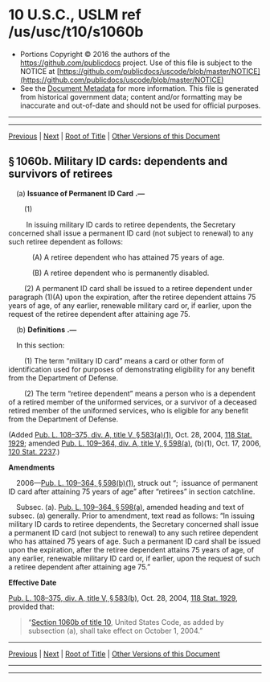 ---
---

# 10 U.S.C., USLM ref /us/usc/t10/s1060b

* Portions Copyright © 2016 the authors of the https://github.com/publicdocs project.
  Use of this file is subject to the NOTICE at [https://github.com/publicdocs/uscode/blob/master/NOTICE](https://github.com/publicdocs/uscode/blob/master/NOTICE)
* See the [Document Metadata](././../../../../../..//README.md) for more information.
  This file is generated from historical government data; content and/or formatting may be inaccurate and out-of-date and should not be used for official purposes.

----------
----------

[Previous](./../../../../../..//us/usc/t10/stA/ptII/ch53/m__us_usc_t10_s1060a.md) | [Next](./../../../../../..//us/usc/t10/stA/ptII/ch54/m__us_usc_t10_stA_ptII_ch54.md) | [Root of Title](./../../../../../../) | [Other Versions of this Document](https://publicdocs.github.io/go/links?ns=uslm&ref=%2Fus%2Fusc%2Ft10%2Fs1060b)

## § 1060b. Military ID cards: dependents and survivors of retirees

    (a)  __Issuance of Permanent ID Card__  __.—__ 

        (1)

         In issuing military ID cards to retiree dependents, the Secretary concerned shall issue a permanent ID card (not subject to renewal) to any such retiree dependent as follows:

            (A) A retiree dependent who has attained 75 years of age.

            (B) A retiree dependent who is permanently disabled.

        (2) A permanent ID card shall be issued to a retiree dependent under paragraph (1)(A) upon the expiration, after the retiree dependent attains 75 years of age, of any earlier, renewable military card or, if earlier, upon the request of the retiree dependent after attaining age 75.

    (b)  __Definitions__  __.—__ 

    In this section:

        (1) The term “military ID card” means a card or other form of identification used for purposes of demonstrating eligibility for any benefit from the Department of Defense.

        (2) The term “retiree dependent” means a person who is a dependent of a retired member of the uniformed services, or a survivor of a deceased retired member of the uniformed services, who is eligible for any benefit from the Department of Defense.

(Added [Pub. L. 108–375, div. A, title V, § 583(a)(1)][/us/pl/108/375/s583/a/1], Oct. 28, 2004, [118 Stat. 1929][/us/stat/118/1929]; amended [Pub. L. 109–364, div. A, title V, § 598(a)][/us/pl/109/364/s598/a], (b)(1), Oct. 17, 2006, [120 Stat. 2237][/us/stat/120/2237].)

 __Amendments__ 

    2006—[Pub. L. 109–364, § 598(b)(1)][/us/pl/109/364/s598/b/1], struck out “; issuance of permanent ID card after attaining 75 years of age” after “retirees” in section catchline.

    Subsec. (a). [Pub. L. 109–364, § 598(a)][/us/pl/109/364/s598/a], amended heading and text of subsec. (a) generally. Prior to amendment, text read as follows: “In issuing military ID cards to retiree dependents, the Secretary concerned shall issue a permanent ID card (not subject to renewal) to any such retiree dependent who has attained 75 years of age. Such a permanent ID card shall be issued upon the expiration, after the retiree dependent attains 75 years of age, of any earlier, renewable military ID card or, if earlier, upon the request of such a retiree dependent after attaining age 75.”

 __Effective Date__ 

[Pub. L. 108–375, div. A, title V, § 583(b)][/us/pl/108/375/s583/b], Oct. 28, 2004, [118 Stat. 1929][/us/stat/118/1929], provided that: 

> “[Section 1060b of title 10][/us/usc/t10/s1060b], United States Code, as added by subsection (a), shall take effect on October 1, 2004.”

----------

[Previous](./../../../../../..//us/usc/t10/stA/ptII/ch53/m__us_usc_t10_s1060a.md) | [Next](./../../../../../..//us/usc/t10/stA/ptII/ch54/m__us_usc_t10_stA_ptII_ch54.md) | [Root of Title](./../../../../../../) | [Other Versions of this Document](https://publicdocs.github.io/go/links?ns=uslm&ref=%2Fus%2Fusc%2Ft10%2Fs1060b)

----------
----------

[/us/pl/108/375/s583/a/1]: https://publicdocs.github.io/go/links?ns=uslm&ref=%2Fus%2Fpl%2F108%2F375%2Fs583%2Fa%2F1
[/us/stat/118/1929]: https://publicdocs.github.io/go/links?ns=uslm&ref=%2Fus%2Fstat%2F118%2F1929
[/us/pl/109/364/s598/a]: https://publicdocs.github.io/go/links?ns=uslm&ref=%2Fus%2Fpl%2F109%2F364%2Fs598%2Fa
[/us/stat/120/2237]: https://publicdocs.github.io/go/links?ns=uslm&ref=%2Fus%2Fstat%2F120%2F2237
[/us/pl/109/364/s598/b/1]: https://publicdocs.github.io/go/links?ns=uslm&ref=%2Fus%2Fpl%2F109%2F364%2Fs598%2Fb%2F1
[/us/pl/109/364/s598/a]: https://publicdocs.github.io/go/links?ns=uslm&ref=%2Fus%2Fpl%2F109%2F364%2Fs598%2Fa
[/us/pl/108/375/s583/b]: https://publicdocs.github.io/go/links?ns=uslm&ref=%2Fus%2Fpl%2F108%2F375%2Fs583%2Fb
[/us/stat/118/1929]: https://publicdocs.github.io/go/links?ns=uslm&ref=%2Fus%2Fstat%2F118%2F1929
[/us/usc/t10/s1060b]: https://publicdocs.github.io/go/links?ns=uslm&ref=%2Fus%2Fusc%2Ft10%2Fs1060b


